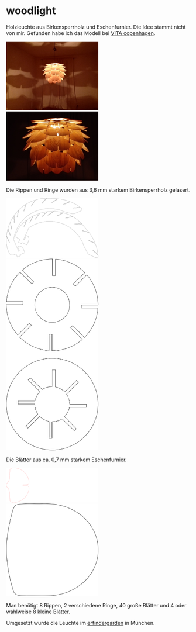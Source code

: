 # woodlight

Holzleuchte aus Birkensperrholz und Eschenfurnier. Die Idee stammt nicht von mir. Gefunden habe ich das Modell bei [VITA copenhagen](https://www.vitacopenhagen.com/# "VITA copenhagen").

<img src="IMG/woodlight_1.jpg" width = "50%" />

<img src="IMG/woodlight_2.jpg" width = "50%" />

Die Rippen und Ringe wurden aus 3,6 mm starkem Birkensperrholz gelasert. 

<img src="2D/woodlight_Rippe_36_v_3.svg" width = "50%" />
<img src="2D/woodlight_Ringe_36.svg" width = "50%" />

Die Blätter aus ca. 0,7 mm starkem Eschenfurnier.

<img src="2D/woodlight_Blatt_gross.svg" width = "50%" />
<img src="2D/woodlight_Blatt_klein.svg" width = "50%" />


Man benötigt 8 Rippen, 2 verschiedene Ringe, 40 große Blätter und 4 oder wahlweise 8 kleine Blätter.

Umgesetzt wurde die Leuchte im [erfindergarden](http://www.erfindergarden.de) in München.